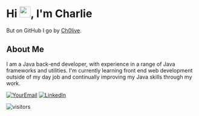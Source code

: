 # Hi <img src="https://github.com/TheDudeThatCode/TheDudeThatCode/blob/master/Assets/Hi.gif" width="29">, I'm Charlie
But on GitHub I go by [Ch0live](https://Ch0live.github.io/).

<h2> About Me </h2>
 
I am a Java back-end developer, with experience in a range of Java frameworks and utilities.
I'm currently learning front end web development outside of my day job and continually improving my Java skills through my work.
<!-- 

https://github.com/madushadhanushka/github-readme

![Overall Stats](https://github-readme-stats.vercel.app/api?username=ch0live&count_private=true&show_icons=true&hide=contribs)

![Top Languages I write in](https://github-readme-stats.vercel.app/api/top-langs/?username=ch0live&layout=compact) -->
<!-- 
![Snake animation](https://github.com/madushadhanushka/github-readme/blob/output/github-contribution-snake.svg) -->

<a href="mailto:charlesjolive@gmail.com">![YourEmail](https://img.shields.io/badge/Gmail-D14836?style=for-the-badge&logo=gmail&logoColor=white)</a>
<a href="<[LinkedInURL](https://www.linkedin.com/in/charlie-olive-4430bb17b/)>">![LinkedIn](https://img.shields.io/badge/LinkedIn-0077B5?style=for-the-badge&logo=linkedin&logoColor=white)</a>

![visitors](https://visitor-badge.laobi.icu/badge?page_id=Ch0live/Ch0live)
